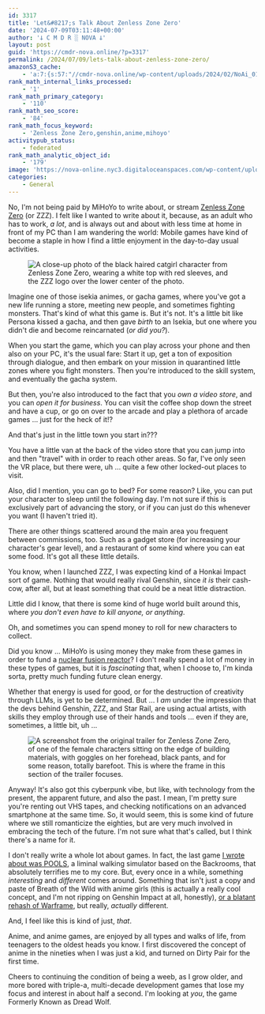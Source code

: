 ```yaml
---
id: 3317
title: 'Let&#8217;s Talk About Zenless Zone Zero'
date: '2024-07-09T03:11:48+00:00'
author: '𐕣 C M D R ░ NOVA 𐕣'
layout: post
guid: 'https://cmdr-nova.online/?p=3317'
permalink: /2024/07/09/lets-talk-about-zenless-zone-zero/
amazonS3_cache:
    - 'a:7:{s:57:"//cmdr-nova.online/wp-content/uploads/2024/02/NoAi_01.png";a:1:{s:9:"timestamp";i:1721692958;}s:57:"//cmdr-nova.online/wp-content/uploads/2024/07/image-8.png";a:2:{s:2:"id";i:3318;s:11:"source_type";s:13:"media-library";}s:89:"//nova-online.nyc3.digitaloceanspaces.com/wp-content/uploads/2024/07/09023757/image-8.png";a:2:{s:2:"id";i:3318;s:11:"source_type";s:13:"media-library";}s:57:"//cmdr-nova.online/wp-content/uploads/2024/07/image-9.png";a:2:{s:2:"id";i:3319;s:11:"source_type";s:13:"media-library";}s:66:"//cmdr-nova.online/wp-content/uploads/2024/07/image-9-1024x532.png";a:2:{s:2:"id";i:3319;s:11:"source_type";s:13:"media-library";}s:89:"//nova-online.nyc3.digitaloceanspaces.com/wp-content/uploads/2024/07/09024229/image-9.png";a:2:{s:2:"id";i:3319;s:11:"source_type";s:13:"media-library";}s:98:"//nova-online.nyc3.digitaloceanspaces.com/wp-content/uploads/2024/07/09024229/image-9-1024x532.png";a:2:{s:2:"id";i:3319;s:11:"source_type";s:13:"media-library";}}'
rank_math_internal_links_processed:
    - '1'
rank_math_primary_category:
    - '110'
rank_math_seo_score:
    - '84'
rank_math_focus_keyword:
    - 'Zenless Zone Zero,genshin,anime,mihoyo'
activitypub_status:
    - federated
rank_math_analytic_object_id:
    - '179'
image: 'https://nova-online.nyc3.digitaloceanspaces.com/wp-content/uploads/2024/07/09024321/Screenshot-from-2024-07-08-22-42-56.png'
categories:
    - General
---
```


<!-- wp:paragraph -->
<p>No, I'm not being paid by MiHoYo to write about, or stream <a href="https://zenless.hoyoverse.com/en-us/" target="_blank" rel="noreferrer noopener">Zenless Zone Zero</a> (or ZZZ). I felt like I wanted to write about it, because, as an adult who has to work, <em>a lot</em>, and is always out and about with less time at home in front of my PC than I am wandering the world: Mobile games have kind of become a staple in how I find a little enjoyment in the day-to-day usual activities.</p>
<!-- /wp:paragraph -->

<!-- wp:image {"id":3318,"sizeSlug":"full","linkDestination":"none","align":"center"} -->
<figure class="wp-block-image aligncenter size-full"><img src="https://cmdr-nova.online/wp-content/uploads/2024/07/image-8.png" alt="A close-up photo of the black haired catgirl character from Zenless Zone Zero, wearing a white top with red sleeves, and the ZZZ logo over the lower center of the photo." class="wp-image-3318"/></figure>
<!-- /wp:image -->

<!-- wp:paragraph -->
<p>Imagine one of those isekia animes, or gacha games, where you've got a new life running a store, meeting new people, and sometimes fighting monsters. That's kind of what this game is. But it's not. It's a little bit like Persona kissed a gacha, and then gave <em>birth</em> to an Isekia, but one where you didn't die and become reincarnated (<em>or did you?</em>).</p>
<!-- /wp:paragraph -->

<!-- wp:paragraph -->
<p>When you start the game, which you can play across your phone and then also on your PC, it's the usual fare: Start it up, get a ton of exposition through dialogue, and then embark on your mission in quarantined little zones where you fight monsters. Then you're introduced to the skill system, and eventually the gacha system.</p>
<!-- /wp:paragraph -->

<!-- wp:paragraph -->
<p>But then, you're also introduced to the fact that you <em>own a video store</em>, and you can <em>open it for business</em>. You can visit the coffee shop down the street and have a cup, or go on over to the arcade and play a plethora of arcade games ... just for the heck of it!?</p>
<!-- /wp:paragraph -->

<!-- wp:paragraph -->
<p>And that's just in the little town you start in???</p>
<!-- /wp:paragraph -->

<!-- wp:paragraph -->
<p>You have a little van at the back of the video store that you can jump into and then "travel" with in order to reach other areas. So far, I've only seen the VR place, but there were, uh ... quite a few other locked-out places to visit.</p>
<!-- /wp:paragraph -->

<!-- wp:paragraph -->
<p>Also, did I mention, you can go to bed? For some reason? Like, you can put your character to sleep until the following day. I'm not sure if this is exclusively part of advancing the story, or if you can just do this whenever you want (I haven't tried it).</p>
<!-- /wp:paragraph -->

<!-- wp:paragraph -->
<p>There are other things scattered around the main area you frequent between commissions, too. Such as a gadget store (for increasing your character's gear level), and a restaurant of some kind where you can eat some food. It's got all these little details.</p>
<!-- /wp:paragraph -->

<!-- wp:paragraph -->
<p>You know, when I launched ZZZ, I was expecting kind of a Honkai Impact sort of game. Nothing that would really rival Genshin, since <em>it is</em> their cash-cow, after all, but at least something that could be a neat little distraction.</p>
<!-- /wp:paragraph -->

<!-- wp:paragraph -->
<p>Little did I know, that there is some kind of huge world built around this, where <em>you don't even have to kill anyone, or anything</em>.</p>
<!-- /wp:paragraph -->

<!-- wp:paragraph -->
<p>Oh, and sometimes you can spend money to roll for new characters to collect. </p>
<!-- /wp:paragraph -->

<!-- wp:paragraph -->
<p>Did you know ... MiHoYo is using money they make from these games in order to fund a <a href="https://www.windowscentral.com/gaming/just-fyi-your-genshin-impact-pulls-are-funding-a-tokamak-nuclear-fusion-reactor-and-it-has-now-been-ignited" target="_blank" rel="noreferrer noopener">nuclear fusion reactor</a>? I don't really spend a lot of money in these types of games, but it is <em>fascinating</em> that, when I choose to, I'm kinda sorta, pretty much funding future clean energy.</p>
<!-- /wp:paragraph -->

<!-- wp:paragraph -->
<p>Whether that energy is used for good, or for the destruction of creativity through LLMs, is yet to be determined. But ... I <em>am</em> under the impression that the devs behind Genshin, ZZZ, and Star Rail, are using actual artists, with skills they employ through use of their hands and tools ... even if they are, sometimes, a little bit, uh ...</p>
<!-- /wp:paragraph -->

<!-- wp:image {"id":3319,"sizeSlug":"large","linkDestination":"none","align":"center"} -->
<figure class="wp-block-image aligncenter size-large"><img src="https://cmdr-nova.online/wp-content/uploads/2024/07/image-9-1024x532.png" alt="A screenshot from the original trailer for Zenless Zone Zero, of one of the female characters sitting on the edge of building materials, with goggles on her forehead, black pants, and for some reason, totally barefoot. This is where the frame in this section of the trailer focuses." class="wp-image-3319"/></figure>
<!-- /wp:image -->

<!-- wp:paragraph -->
<p>Anyway! It's also got this cyberpunk vibe, but like, with technology from the present, the apparent future, and also the past. I mean, I'm pretty sure you're renting out VHS tapes, and checking notifications on an advanced smartphone at the same time. So, it would seem, this is some kind of future where we still romanticize the eighties, but are very much involved in embracing the tech of the future. I'm not sure what that's called, but I think there's a name for it.</p>
<!-- /wp:paragraph -->

<!-- wp:paragraph -->
<p>I don't really write a whole lot about games. In fact, the last game <a href="https://cmdr-nova.online/2024/05/22/pools/" target="_blank" rel="noreferrer noopener">I wrote about was POOLS</a>, a liminal walking simulator based on the Backrooms, that absolutely terrifies me to my core. But, every once in a while, something <em>interesting</em> and <em>different</em> comes around. Something that isn't just a copy and paste of Breath of the Wild with anime girls (this is actually a really cool concept, and I'm not ripping on Genshin Impact at all, honestly), <a href="https://store.steampowered.com/app/2074920/The_First_Descendant/" target="_blank" rel="noreferrer noopener">or a blatant rehash of Warframe</a>, but really, <em>actually</em> different.</p>
<!-- /wp:paragraph -->

<!-- wp:paragraph -->
<p>And, I feel like this is kind of just, <em>that</em>.</p>
<!-- /wp:paragraph -->

<!-- wp:paragraph -->
<p>Anime, and anime games, are enjoyed by all types and walks of life, from teenagers to the oldest heads you know. I first discovered the concept of anime in the nineties when I was just a kid, and turned on Dirty Pair for the first time.</p>
<!-- /wp:paragraph -->

<!-- wp:paragraph -->
<p>Cheers to continuing the condition of being a weeb, as I grow older, and more bored with triple-a, multi-decade development games that lose my focus and interest in about half a second. I'm looking at <em>you</em>, the game Formerly Known as Dread Wolf.</p>
<!-- /wp:paragraph -->